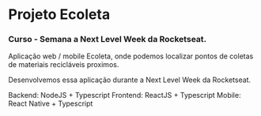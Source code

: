 # Projeto Ecoleta 
### Curso - Semana a Next Level Week da Rocketseat.


Aplicação web / mobile Ecoleta, onde podemos localizar pontos de coletas de materiais recicláveis proximos.

Desenvolvemos essa aplicação durante a Next Level Week da Rocketseat.

Backend: NodeJS + Typescript
Frontend: ReactJS + Typescript
Mobile: React Native + Typescript

<h1 align="center">
    <img alt="" title="" src="imagens/01.PNG">
</h1>

